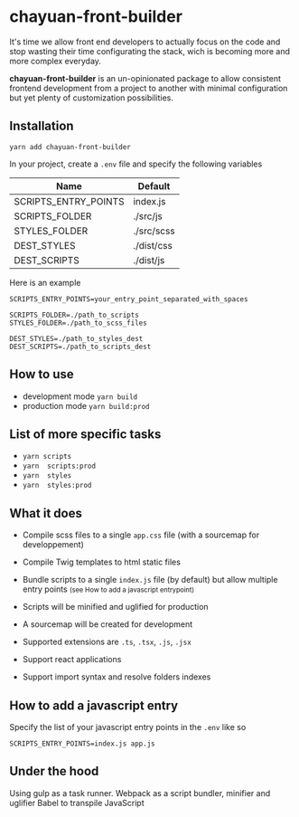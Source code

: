 # chayuan-front-builder

It's time we allow front end developers to actually focus on the code and stop wasting their time configurating the stack, wich is becoming more and more complex everyday.

**chayuan-front-builder** is an un-opinionated package to allow consistent frontend development from a project to another with minimal configuration but yet plenty of customization possibilities.

## Installation

`yarn add chayuan-front-builder`

In your project, create a `.env` file
and specify the following variables

|  Name                 |  Default   |
|-----------------------|------------|
| SCRIPTS_ENTRY_POINTS  | index.js   |
| SCRIPTS_FOLDER        | ./src/js   |
| STYLES_FOLDER         | ./src/scss |
| DEST_STYLES           | ./dist/css |
| DEST_SCRIPTS          | ./dist/js  |

Here is an example

```
SCRIPTS_ENTRY_POINTS=your_entry_point_separated_with_spaces

SCRIPTS_FOLDER=./path_to_scripts
STYLES_FOLDER=./path_to_scss_files

DEST_STYLES=./path_to_styles_dest
DEST_SCRIPTS=./path_to_scripts_dest
```

## How to use

- development mode `yarn build`
- production mode `yarn build:prod`

## List of more specific tasks

- `yarn scripts`
- `yarn  scripts:prod`
- `yarn  styles`
- `yarn  styles:prod`

## What it does

- Compile scss files to a single `app.css` file (with a sourcemap for developpement)

- Compile Twig templates to html static files

- Bundle scripts to a single `index.js` file (by default) but allow multiple entry points
<small>(see <a name="jsentrypoint">How to add a javascript entrypoint)</a></small>

- Scripts will be minified and uglified for production

- A sourcemap will be created for development

- Supported extensions are `.ts`, `.tsx`, `.js`, `.jsx`

- Support react applications

- Support import syntax and resolve folders indexes

## How to add a javascript entry
[](#jsentrypoint)
Specify the list of your javascript entry points in the `.env`
like so

`SCRIPTS_ENTRY_POINTS=index.js app.js`

## Under the hood

Using gulp as a task runner.
Webpack as a script bundler, minifier and uglifier
Babel to transpile JavaScript
